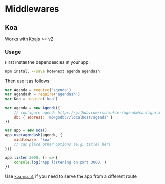 # Middlewares
## Koa
Works with [Koajs](https://github.com/koajs/koa) >= v2
### Usage
First install the dependencies in your app:
```bash
npm install --save koa@next agenda agendash
```
Then use it as follows:
```javascript
var Agenda = require('agenda')
var agendash = require('agendash')
var Koa = require('koa')

var agenda = new Agenda({
    // configure agenda https://github.com/rschmukler/agenda#configuring-an-agenda
    db: { address: 'mongodb://localhost/agenda' }
})

var app = new Koa()
app.use(agendash(agenda, {
    middleware: 'koa'
    // can place other options (e.g. title) here
}))

app.listen(3000, () => {
    console.log('App listening on port 3000.')
})
```

Use [`koa-mount`](https://github.com/koajs/mount/tree/next) if you need to serve the app from a different route

